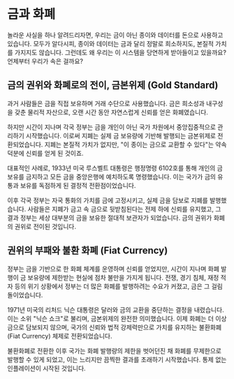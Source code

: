 # 금과 화폐
놀라운 사실을 하나 알려드리자면, 우리는 금이 아닌 종이와 데이터를 돈으로 사용하고 있습니다. 모두가 알다시피, 종이와 데이터는 금과 달리 정말로 희소하지도, 본질적 가치를 가지지도 않습니다. 그런데도 왜 우리는 이 시스템을 당연하게 받아들이고 있을까요? 언제부터 우리가 속은 걸까요?

## 금의 권위와 화폐로의 전이, 금본위제 (Gold Standard)
과거 사람들은 금을 직접 보유하며 거래 수단으로 사용했습니다. 금은 희소성과 내구성을 갖춘 물리적 자산으로, 오랜 시간 동안 자연스럽게 신뢰를 얻은 화폐였습니다.

하지만 시간이 지나며 각국 정부는 금을 개인이 아닌 국가 차원에서 중앙집중적으로 관리하기 시작했습니다. 이로써 지폐는 실제 금 보유량에 기반해 발행되는 금본위제로 전환되었습니다. 지폐는 본질적 가치가 없지만, "이 종이는 금으로 교환할 수 있다"는 약속 덕분에 신뢰를 얻게 된 것이죠.

대표적인 사례로, 1933년 미국 루스벨트 대통령은 행정명령 6102호를 통해 개인의 금 보유를 금지하고 모든 금을 중앙은행에 예치하도록 명령했습니다. 이는 국가가 금의 유통과 보유를 독점하게 된 결정적 전환점이었습니다.

이후 각국 정부는 자국 통화의 가치를 금에 고정시키고, 실제 금을 담보로 지폐를 발행했습니다. 사람들은 지폐가 금고 속 금으로 뒷받침된다는 전제 하에 신뢰를 유지했고, 그 결과 정부는 세상 대부분의 금을 보유한 절대적 보관자가 되었습니다. 금의 권위가 화폐의 권위로 전이된 것입니다.

## 권위의 부패와 불환 화폐 (Fiat Currency)
정부는 금을 기반으로 한 화폐 체계를 운영하며 신뢰를 얻었지만, 시간이 지나며 화폐 발행이 금 보유량에 제한받는 현실에 점차 불만을 가지게 됩니다. 전쟁, 경기 침체, 재정 적자 등의 위기 상황에서 정부는 더 많은 화폐를 발행하려는 수요가 커졌고, 금은 그 걸림돌이었습니다.

1971년 미국의 리처드 닉슨 대통령은 달러와 금의 교환을 중단하는 결정을 내렸습니다. 이는 소위 "닉슨 쇼크"로 불리며, 금본위제의 완전한 의미했습니다. 이제 화폐는 더 이상 금으로 담보되지 않으며, 국가의 신뢰와 법적 강제력만으로 가치를 유지하는 불환화폐(Fiat Currency) 체제로 전환되었습니다.

불환화폐로 전환한 이후 국가는 화폐 발행량의 제한을 벗어던진 채 화폐를 무제한으로 발행할 수 있게 되었고, 이는 느리지만 끔찍한 결과를 초래하기 시작했습니다. 통제 없는 인플레이션이 시작된 것입니다.

